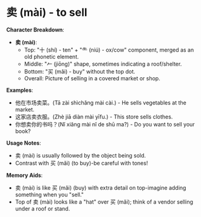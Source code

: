 # **卖 (mài) - to sell**

**Character Breakdown**:  
- **卖 (mài)**:
  - Top: "十 (shí) - ten" + "⺧ (niú) - ox/cow" component, merged as an old phonetic element.
  - Middle: "𠂉 (jiōng)" shape, sometimes indicating a roof/shelter.
  - Bottom: "买 (mǎi) - buy" without the top dot.
  - Overall: Picture of selling in a covered market or shop.

**Examples**:  
- 他在市场卖菜。(Tā zài shìchǎng mài cài.) - He sells vegetables at the market.  
- 这家店卖衣服。(Zhè jiā diàn mài yīfu.) - This store sells clothes.  
- 你想卖你的书吗？(Nǐ xiǎng mài nǐ de shū ma?) - Do you want to sell your book?

**Usage Notes**:  
- 卖 (mài) is usually followed by the object being sold.  
- Contrast with 买 (mǎi) (to buy)-be careful with tones!

**Memory Aids**:  
- 卖 (mài) is like 买 (mǎi) (buy) with extra detail on top-imagine adding something when you "sell."  
- Top of 卖 (mài) looks like a "hat" over 买 (mǎi); think of a vendor selling under a roof or stand.